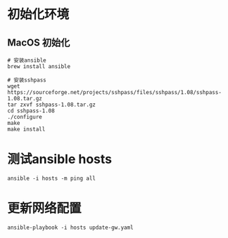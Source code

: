 

# 初始化环境
## MacOS 初始化
```
# 安装ansible
brew install ansible

# 安装sshpass
wget https://sourceforge.net/projects/sshpass/files/sshpass/1.08/sshpass-1.08.tar.gz
tar zxvf sshpass-1.08.tar.gz
cd sshpass-1.08
./configure
make
make install
```


# 测试ansible hosts
```
ansible -i hosts -m ping all 

```

# 更新网络配置
```
ansible-playbook -i hosts update-gw.yaml
```
